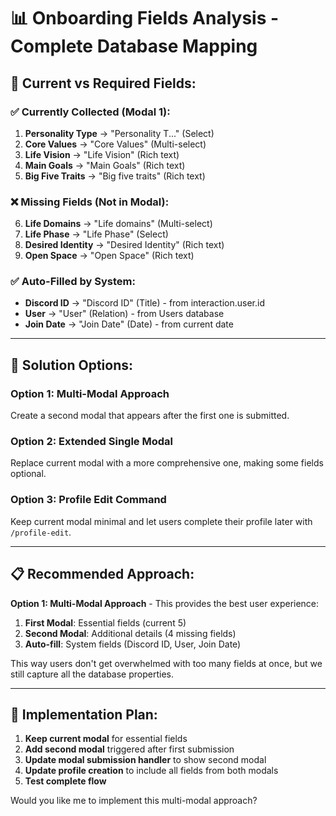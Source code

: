 # 📊 **Onboarding Fields Analysis - Complete Database Mapping**

## 🎯 **Current vs Required Fields:**

### **✅ Currently Collected (Modal 1):**
1. **Personality Type** → "Personality T..." (Select)
2. **Core Values** → "Core Values" (Multi-select)
3. **Life Vision** → "Life Vision" (Rich text)
4. **Main Goals** → "Main Goals" (Rich text)
5. **Big Five Traits** → "Big five traits" (Rich text)

### **❌ Missing Fields (Not in Modal):**
6. **Life Domains** → "Life domains" (Multi-select)
7. **Life Phase** → "Life Phase" (Select)
8. **Desired Identity** → "Desired Identity" (Rich text)
9. **Open Space** → "Open Space" (Rich text)

### **✅ Auto-Filled by System:**
- **Discord ID** → "Discord ID" (Title) - from interaction.user.id
- **User** → "User" (Relation) - from Users database
- **Join Date** → "Join Date" (Date) - from current date

---

## 🔧 **Solution Options:**

### **Option 1: Multi-Modal Approach**
Create a second modal that appears after the first one is submitted.

### **Option 2: Extended Single Modal**
Replace current modal with a more comprehensive one, making some fields optional.

### **Option 3: Profile Edit Command**
Keep current modal minimal and let users complete their profile later with `/profile-edit`.

---

## 📋 **Recommended Approach:**

**Option 1: Multi-Modal Approach** - This provides the best user experience:

1. **First Modal**: Essential fields (current 5)
2. **Second Modal**: Additional details (4 missing fields)
3. **Auto-fill**: System fields (Discord ID, User, Join Date)

This way users don't get overwhelmed with too many fields at once, but we still capture all the database properties.

---

## 🎯 **Implementation Plan:**

1. **Keep current modal** for essential fields
2. **Add second modal** triggered after first submission
3. **Update modal submission handler** to show second modal
4. **Update profile creation** to include all fields from both modals
5. **Test complete flow**

Would you like me to implement this multi-modal approach?
